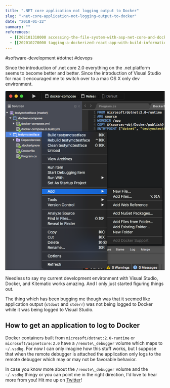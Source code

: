 ```yaml
---
title: ".NET core application not logging output to Docker"
slug: "-net-core-application-not-logging-output-to-docker"
date: "2018-01-22"
summary: ""
references: 
  - [[202101310000 accessing-the-file-system-with-asp-net-core-and-docker]]
  - [[202010270000 tagging-a-dockerized-react-app-with-build-information]]
---
```


#software-development #dotnet #devops

Since the introduction of .net core 2.0 everything on the .net platform seems to become better and better. Since the introduction of Visual Studio for mac it encouraged me to switch over to a mac OS X only dev environment.

![http://localhost:3000/uploads/versions/screen-shot-2018-01-22-at-11-21-27-am---x----588-659x---.png](/uploads/screen_shot_2018_01_22_at_11_21_27_am_x_588_659x_e41427cd87.png)

Needless to say my current development environment with Visual Studio, Docker, and Kitematic works amazing. And I only just started figuring things out.

The thing which has been bugging me though was that it seemed like application output (`stdout` and `stderr`) was not being logged to Docker while it was being logged to Visual Studio.

## **How to get an application to log to Docker**

Docker containers built from `microsoft/dotnet:2.0-runtime` or `microsoft/aspnetcore:2.0` have a `/remote\_debugger` volume which maps to `~/.vsdbg`. For now I can only imagine how this stuff works, but I suppose that when the remote debugger is attached the application only logs to the remote debugger which may or may not be favorable behavior.

In case you know more about the `/remote\_debugger` volume and the `~/.vsdbg` thingy or you can point me in the right direction, I'd love to hear more from you! Hit me up on [Twitter](https://twitter.com/CorstianBoerman)!

